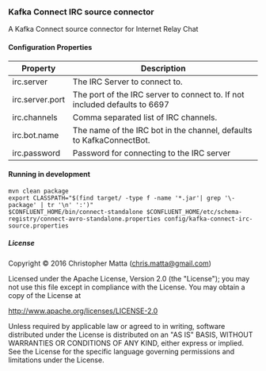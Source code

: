 ### Kafka Connect IRC source connector
A Kafka Connect source connector for Internet Relay Chat


#### Configuration Properties

| Property | Description |
| -------- | ----------- |
| irc.server | The IRC Server to connect to. |
| irc.server.port | The port of the IRC server to connect to. If not included defaults to 6697 |
| irc.channels | Comma separated list of IRC channels. |
| irc.bot.name | The name of the IRC bot in the channel, defaults to KafkaConnectBot. | 
| irc.password | Password for connecting to the IRC server |


#### Running in development

```
mvn clean package
export CLASSPATH="$(find target/ -type f -name '*.jar'| grep '\-package' | tr '\n' ':')"
$CONFLUENT_HOME/bin/connect-standalone $CONFLUENT_HOME/etc/schema-registry/connect-avro-standalone.properties config/kafka-connect-irc-source.properties
```

##### License
Copyright © 2016 Christopher Matta (chris.matta@gmail.com)

Licensed under the Apache License, Version 2.0 (the "License"); you may not use this file except in compliance with the License. You may obtain a copy of the License at

http://www.apache.org/licenses/LICENSE-2.0

Unless required by applicable law or agreed to in writing, software distributed under the License is distributed on an "AS IS" BASIS, WITHOUT WARRANTIES OR CONDITIONS OF ANY KIND, either express or implied. See the License for the specific language governing permissions and limitations under the License.